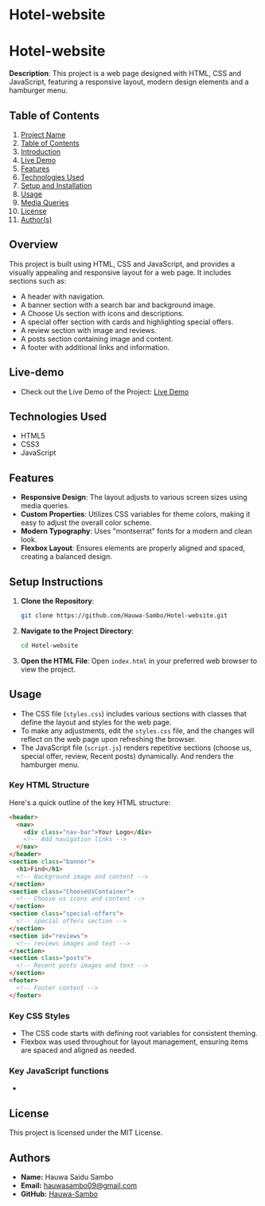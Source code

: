 # Hotel-website
# Hotel-website
**Description**: This project is a web page designed with HTML, CSS and JavaScript, featuring a responsive layout, modern design elements and a hamburger menu. 

## Table of Contents

1. [Project Name](#project-name) 
2. [Table of Contents](#table-of-contents)
3. [Introduction](#Overview)
4. [Live Demo](#live-demo)
5. [Features](#features)
6. [Technologies Used](#technologies-used)
7. [Setup and Installation](#setup-and-installation)
8. [Usage](#usage)
9. [Media Queries](#Media-Queries)
10. [License](#license)
12. [Author(s)](#authors)

## Overview

This project is built using HTML, CSS and JavaScript, and provides a visually appealing and responsive layout for a web page. It includes sections such as:

- A header with navigation.
- A banner section with a search bar and background image.
- A Choose Us section with icons and descriptions.
- A special offer section with cards and highlighting special offers.
- A review section with image and reviews.
- A posts section containing image and content.
- A footer with additional links and information.

## Live-demo

- Check out the Live Demo of the Project: [Live Demo]( https://hotel-website-mvc7.onrender.com)

## Technologies Used

- HTML5
- CSS3
- JavaScript

## Features

- **Responsive Design**: The layout adjusts to various screen sizes using media queries.
- **Custom Properties**: Utilizes CSS variables for theme colors, making it easy to adjust the overall color scheme.
- **Modern Typography**: Uses "montserrat" fonts for a modern and clean look.
- **Flexbox Layout**: Ensures elements are properly aligned and spaced, creating a balanced design.

## Setup Instructions

1. **Clone the Repository**:
   ```bash
   git clone https://github.com/Hauwa-Sambo/Hotel-website.git
   ```

2. **Navigate to the Project Directory**:
   ```bash
   cd Hotel-website
   ```

3. **Open the HTML File**:
   Open `index.html` in your preferred web browser to view the project.

## Usage

- The CSS file (`styles.css`) includes various sections with classes that define the layout and styles for the web page.
- To make any adjustments, edit the `styles.css` file, and the changes will reflect on the web page upon refreshing the browser.
- The JavaScript file (`script.js`) renders repetitive sections (choose us, special offer, review, Recent posts) dynamically. And renders the hamburger menu.

### Key HTML Structure

Here's a quick outline of the key HTML structure:
```html
<header>
  <nav>
    <div class="nav-bar">Your Logo</div>
    <!-- Add navigation links -->
  </nav>
</header>
<section class="banner">
  <h1>Find</h1>
  <!-- Background image and content -->
</section>
<section class="ChooseUsContainer">
  <!-- Choose us icons and content -->
</section>
<section class="special-offers">
  <!-- special offers section -->
</section>
<section id="reviews">
  <!-- reviews images and text -->
</section>
<section class="posts">
  <!-- Recent posts images and text -->
</section>
<footer>
  <!-- Footer content -->
</footer>
```
### Key CSS Styles
- The CSS code starts with defining root variables for consistent theming.
- Flexbox was used throughout for layout management, ensuring items are spaced and aligned as needed.

### Key JavaScript functions
-

## License
This project is licensed under the MIT License.
## Authors
- **Name:** Hauwa Saidu Sambo
- **Email:** hauwasambo09@gmail.com
- **GitHub:** [Hauwa-Sambo]( https://github.com/Hauwa-Sambo)
